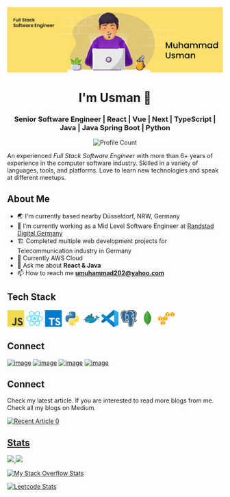 <img src='Picture_Banner.jpeg'/>

<!-- INTRODUCTION -->
<h1 align="center">I'm Usman 👋</h1>
<h3 align="center">Senior Software Engineer | React | Vue | Next | TypeScript | Java | Java Spring Boot | Python</h3>

<!-- PROFILE BADGES -->
<div align="center">

![Profile Count](https://komarev.com/ghpvc/?username=muhammad-usman-108&color=0e75b6&style=flat)

</div>

An experienced _Full Stack Software Engineer_ with more than 6+ years of experience in the computer software industry. Skilled in a variety of languages, tools, and platforms. Love to learn new technologies and speak at different meetups.

<!-- ABOUT ME -->
## About Me
- 🌏 I'm currently based nearby Düsseldorf, NRW, Germany
- 🔭 I’m currently working as a Mid Level Software Engineer at <a href="https://techwards.co](https://www.randstaddigital.de/willkommen/" target="blank">Randstad Digital Germany</a>
- 🏗️ Completed multiple web development projects for Telecommunication industry in Germany
- 🌱 Currently AWS Cloud
- 💬 Ask me about **React & Java**
- 📫 How to reach me **umuhammad202@yahoo.com**

<!-- EXPERTISE -->
## Tech Stack
<div> 
    <img src="https://raw.githubusercontent.com/devicons/devicon/master/icons/javascript/javascript-original.svg" alt="javascript" width="40" height="40"/>
    <img src="https://raw.githubusercontent.com/devicons/devicon/master/icons/react/react-original.svg" alt="react" width="40" height="40"/>
    <img src="https://raw.githubusercontent.com/devicons/devicon/master/icons/typescript/typescript-original.svg" alt="typescript" width="40" height="40"/>
    <img src="https://raw.githubusercontent.com/devicons/devicon/master/icons/python/python-original.svg" alt="python" width="40" height="40"/>
    <img src="https://raw.githubusercontent.com/devicons/devicon/master/icons/docker/docker-original.svg" alt="docker" width="40" height="40"/>
    <img src="https://raw.githubusercontent.com/devicons/devicon/master/icons/vscode/vscode-original.svg" alt="vscode" width="40" height="40"/>
    <img src="https://raw.githubusercontent.com/devicons/devicon/master/icons/postgresql/postgresql-original.svg" alt="postgresql" width="40" height="40"/>
    <img src="https://raw.githubusercontent.com/devicons/devicon/master/icons/mongodb/mongodb-original.svg" alt="mongodb" width="40" height="40"/>
    <img src="https://raw.githubusercontent.com/devicons/devicon/master/icons/amazonwebservices/amazonwebservices-original.svg" alt="aws" width="40" height="40"/> 
</div>

<!-- PLATFORMS -->
## Connect
[![image](https://img.shields.io/badge/LinkedIn-0077B5?style=for-the-badge&logo=linkedin&logoColor=white)](https://www.linkedin.com/in/muhammad-usman-a14882bb/)
[![image](https://img.shields.io/badge/Gmail-D14836?style=for-the-badge&logo=gmail&logoColor=white)](mailto:engrmuhammadusman108@gmail.com)
[![image](https://img.shields.io/badge/Medium-12100E?style=for-the-badge&logo=medium&logoColor=white)](https://engrmuhammadusman108.medium.com/)
[![image](https://img.shields.io/badge/Stack_Overflow-FE7A16?style=for-the-badge&logo=stack-overflow&logoColor=white)](https://stackoverflow.com/users/9180179/usman)

<!-- PLATFORMS -->
## Connect
Check my latest article. If you are interested to read more blogs from me. Check all my blogs on Medium. 

<a target="_blank" href="https://github-readme-medium-recent-article.vercel.app/medium/@engrmuhammadusman108/0"><img src="https://github-readme-medium-recent-article.vercel.app/medium/@engrmuhammadusman108/0" alt="Recent Article 0"> 


<!-- GITHUB STATS -->
## Stats
<a href="https://github.com/muhammad-usman-108">
<img height="160em" src="https://github-readme-stats.vercel.app/api?username=muhammad-usman-108&show_icons=true&theme=vue-dark" />
<img height="160em" src="https://github-readme-stats.vercel.app/api/top-langs/?username=muhammad-usman-108&theme=vue-dark&layout=compact" />
</a>



<!-- STACKOVERFLOW STATS -->
[![My Stack Overflow Stats](https://so-stats-kurt-liao.vercel.app/api?user=9180179)](https://github.com/kurt-liao/so-stats)

<!-- LEETCODE STATS -->
[![Leetcode Stats](https://leetcard.jacoblin.cool/engrmuhammadusman108)](https://leetcode.com/engrmuhammadusman108)




